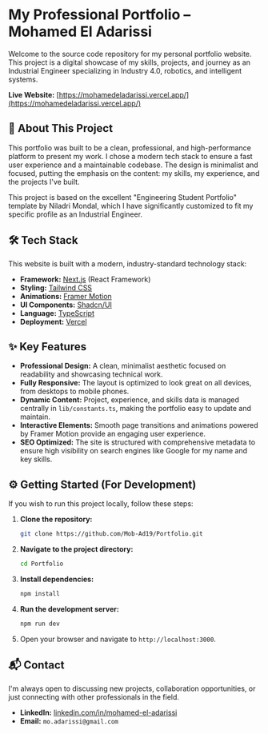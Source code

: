 # My Professional Portfolio – Mohamed El Adarissi

Welcome to the source code repository for my personal portfolio website. This project is a digital showcase of my skills, projects, and journey as an Industrial Engineer specializing in Industry 4.0, robotics, and intelligent systems.

**Live Website:** [https://mohamedeladarissi.vercel.app/](https://mohamedeladarissi.vercel.app/)

## 🚀 About This Project

This portfolio was built to be a clean, professional, and high-performance platform to present my work. I chose a modern tech stack to ensure a fast user experience and a maintainable codebase. The design is minimalist and focused, putting the emphasis on the content: my skills, my experience, and the projects I've built.

This project is based on the excellent "Engineering Student Portfolio" template by Niladri Mondal, which I have significantly customized to fit my specific profile as an Industrial Engineer.

## 🛠️ Tech Stack

This website is built with a modern, industry-standard technology stack:

-   **Framework:** [Next.js](https://nextjs.org/) (React Framework)
-   **Styling:** [Tailwind CSS](https://tailwindcss.com/)
-   **Animations:** [Framer Motion](https://www.framer.com/motion/)
-   **UI Components:** [Shadcn/UI](https://ui.shadcn.com/)
-   **Language:** [TypeScript](https://www.typescriptlang.org/)
-   **Deployment:** [Vercel](https://vercel.com/)

## ✨ Key Features

-   **Professional Design:** A clean, minimalist aesthetic focused on readability and showcasing technical work.
-   **Fully Responsive:** The layout is optimized to look great on all devices, from desktops to mobile phones.
-   **Dynamic Content:** Project, experience, and skills data is managed centrally in `lib/constants.ts`, making the portfolio easy to update and maintain.
-   **Interactive Elements:** Smooth page transitions and animations powered by Framer Motion provide an engaging user experience.
-   **SEO Optimized:** The site is structured with comprehensive metadata to ensure high visibility on search engines like Google for my name and key skills.

## ⚙️ Getting Started (For Development)

If you wish to run this project locally, follow these steps:

1.  **Clone the repository:**
    ```bash
    git clone https://github.com/Mob-Ad19/Portfolio.git
    ```
2.  **Navigate to the project directory:**
    ```bash
    cd Portfolio
    ```
3.  **Install dependencies:**
    ```bash
    npm install
    ```
4.  **Run the development server:**
    ```bash
    npm run dev
    ```
5.  Open your browser and navigate to `http://localhost:3000`.

## 📬 Contact

I'm always open to discussing new projects, collaboration opportunities, or just connecting with other professionals in the field.

-   **LinkedIn:** [linkedin.com/in/mohamed-el-adarissi](https://www.linkedin.com/in/mohamed-el-adarissi/)
-   **Email:** `mo.adarissi@gmail.com`